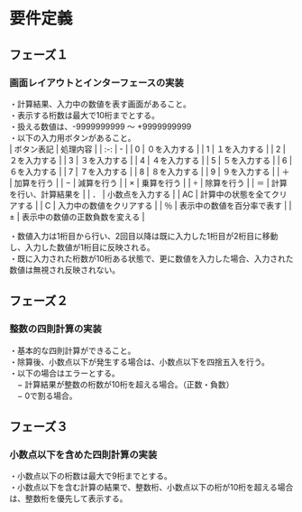 # 要件定義
## フェーズ１
### 画面レイアウトとインターフェースの実装
・計算結果、入力中の数値を表す画面があること。  
・表示する桁数は最大で10桁までとする。  
・扱える数値は、-9999999999 〜 +9999999999  
・以下の入力用ボタンがあること。  
| ボタン表記 | 処理内容 |
| :-: | - | 
| 0 | ０を入力する | 
| 1 | １を入力する | 
| 2 | ２を入力する | 
| 3 | ３を入力する | 
| 4 | ４を入力する | 
| 5 | ５を入力する | 
| 6 | ６を入力する | 
| 7 | ７を入力する | 
| 8 | ８を入力する | 
| 9 | ９を入力する | 
| ＋ | 加算を行う | 
| − | 減算を行う | 
| × | 乗算を行う | 
| ÷ | 除算を行う | 
| ＝ | 計算を行い、計算結果を | 
| ． | 小数点を入力する | 
| AC | 計算中の状態を全てクリアする | 
| C | 入力中の数値をクリアする | 
| ％ | 表示中の数値を百分率で表す | 
| ± | 表示中の数値の正数負数を変える | 

・数値入力は1桁目から行い、2回目以降は既に入力した1桁目が2桁目に移動し、入力した数値が1桁目に反映される。  
・既に入力された桁数が10桁ある状態で、更に数値を入力した場合、入力された数値は無視され反映されない。  

## フェーズ２
### 整数の四則計算の実装
・基本的な四則計算ができること。  
・除算後、小数点以下が発生する場合は、小数点以下を四捨五入を行う。  
・以下の場合はエラーとする。  
　− 計算結果が整数の桁数が10桁を超える場合。（正数・負数）  
　− 0で割る場合。  

## フェーズ３
### 小数点以下を含めた四則計算の実装
・小数点以下の桁数は最大で9桁までとする。  
・小数点以下を含む計算の結果で、整数桁、小数点以下の桁が10桁を超える場合は、整数桁を優先して表示する。  